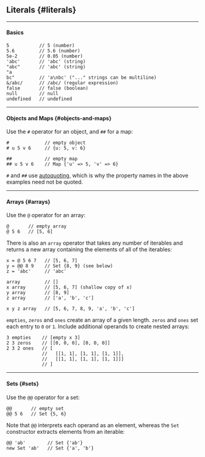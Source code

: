 ## Literals {#literals}

---

#### Basics 

```
5           // 5 (number)
5.6         // 5.6 (number)
5e-2        // 0.05 (number)
'abc'       // 'abc' (string)
"abc"       // 'abc' (string)
"a
bc"         // 'a\nbc' ("..." strings can be multiline)
&/abc/      // /abc/ (regular expression)
false       // false (boolean)
null        // null
undefined   // undefined
```

---

#### Objects and Maps {#objects-and-maps}

Use the `#` operator for an object, and `##` for a map:

```
#             // empty object
# u 5 v 6     // {u: 5, v: 6}

##            // empty map
## u 5 v 6    // Map {'u' => 5, 'v' => 6}
```

`#` and `##` use [autoquoting](#autoquoting), which is why the property names in the above examples need not be quoted.

---

#### Arrays {#arrays}

Use the `@` operator for an array:

```
@       // empty array
@ 5 6   // [5, 6]
```

There is also an `array` operator that takes any number of iterables and returns a new array containing the elements of all of the iterables:

```
x = @ 5 6 7   // [5, 6, 7]
y = @@ 8 9    // Set {8, 9} (see below)
z = 'abc'     // 'abc'

array         // []
x array       // [5, 6, 7] (shallow copy of x)  
y array       // [8, 9]  
z array       // ['a', 'b', 'c']

x y z array   // [5, 6, 7, 8, 9, 'a', 'b', 'c']
```

`empties`, `zeros` and `ones` create an array of a given length. `zeros` and `ones` set each entry to `0` or `1`. Include additional operands to create nested arrays:

```
3 empties    // [empty x 3]
2 3 zeros    // [[0, 0, 0], [0, 0, 0]]
2 3 2 ones   // [
             //   [[1, 1], [1, 1], [1, 1]],
             //   [[1, 1], [1, 1], [1, 1]]]
             // ]
```

---

#### Sets {#sets}

 Use the `@@` operator for a set:

```
@@       // empty set
@@ 5 6   // Set {5, 6}
```

Note that `@@` interprets each operand as an element, whereas the `Set` constructor extracts elements from an iterable:

```
@@ 'ab'        // Set {'ab'}
new Set 'ab'   // Set {'a', 'b'}
```